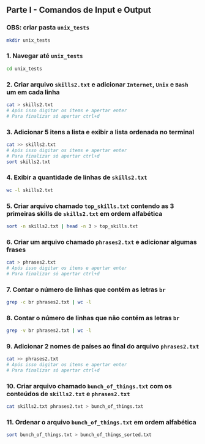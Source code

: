## Parte I - Comandos de Input e Output

### OBS: criar pasta `unix_tests`

```bash
mkdir unix_tests
```

### 1. Navegar até `unix_tests`

```bash
cd unix_tests
```

### 2. Criar arquivo `skills2.txt` e adicionar `Internet`, `Unix` e `Bash` um em cada linha

```bash
cat > skills2.txt
# Após isso digitar os items e apertar enter
# Para finalizar só apertar ctrl+d
```

### 3. Adicionar 5 itens a lista e exibir a lista ordenada no terminal

```bash
cat >> skills2.txt
# Após isso digitar os items e apertar enter
# Para finalizar só apertar ctrl+d
sort skills2.txt
```

### 4. Exibir a quantidade de linhas de `skills2.txt`

```bash
wc -l skills2.txt
```

### 5. Criar arquivo chamado `top_skills.txt` contendo as 3 primeiras skills de `skills2.txt` em ordem alfabética

```bash
sort -n skills2.txt | head -n 3 > top_skills.txt
```

### 6. Criar um arquivo chamado `phrases2.txt` e adicionar algumas frases

```bash
cat > phrases2.txt
# Após isso digitar os items e apertar enter
# Para finalizar só apertar ctrl+d
```

### 7. Contar o número de linhas que contém as letras `br`

```bash
grep -c br phrases2.txt | wc -l
```

### 8. Contar o número de linhas que não contém as letras `br`

```bash
grep -v br phrases2.txt | wc -l
```

### 9. Adicionar 2 nomes de países ao final do arquivo `phrases2.txt`

```bash
cat >> phrases2.txt
# Após isso digitar os items e apertar enter
# Para finalizar só apertar ctrl+d
```

### 10. Criar arquivo chamado `bunch_of_things.txt` com os conteúdos de `skills2.txt` e `phrases2.txt`

```bash
cat skills2.txt phrases2.txt > bunch_of_things.txt
```

### 11. Ordenar o arquivo `bunch_of_things.txt` em ordem alfabética

```bash
sort bunch_of_things.txt > bunch_of_things_sorted.txt
```

